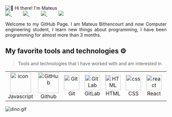 
<img src="" alt="👋 Hi there! I'm Mateus" title="👋 Hi there! I'm Mateus"/>
<div align="justify">

<a href="https://instagram.com/mateusbkk?utm_source=qr&igshid=MzNlNGNkZWQ4Mg%3D%3D">
<img src="https://img.shields.io/badge/Instagram-%23E4405F.svg?style=for-the-badge&logo=Instagram&logoColor=white">
</a>
 &nbsp;&nbsp;&nbsp;&nbsp;&nbsp;&nbsp;&nbsp;&nbsp;
<a href="https://twitter.com/Mateus1448060?t=nkCaPSw-A7IQv3FEHVd6dQ&s=08">
<img src="https://img.shields.io/badge/Twitter-%231DA1F2.svg?style=for-the-badge&logo=Twitter&logoColor=white">
</a>
&nbsp;&nbsp;&nbsp;&nbsp;&nbsp;&nbsp;&nbsp;&nbsp;
<a href="https://www.linkedin.com/in/mateus-bithencourt-49015b1a0/">
<img src="https://img.shields.io/badge/Linkedin-%231DA1F2.svg?style=for-the-badge&logo=Linkedin&logoColor=white">
</a>
&nbsp;&nbsp;&nbsp;&nbsp;&nbsp;&nbsp;&nbsp;&nbsp;
 <a href="https://wa.me/5548991243474">
<img src="https://img.shields.io/badge/WhatsApp-25D366?style=for-the-badge&logo=whatsapp&logoColor=white">
</a>

</div>
<p></p>
<p align="justify">
Welcome to my GitHub Page. I am Mateus Bithencourt and now Computer engineering student, I learn new things about programming, I have been programming for almost more than 3 months.

</p>

## My favorite tools and technologies ⚙️

> Tools and technologies that I have worked with and am interested in

<table>
  <tr>
    <td align="center" width="96">
        <img src="https://techstack-generator.vercel.app/js-icon.svg" alt="icon" width="65" height="65" />
      <br>Javascript
    </td>
       <td align="center" width="96">
        <img src="https://techstack-generator.vercel.app/github-icon.svg" width="65" height="65" alt="GitHub" />
      <br>Github
    </td>
    <td align="center" width="96">
        <img src="https://skillicons.dev/icons?i=git" width="48" height="48" alt="Git" />
      <br>Git
    </td>
    <td align="center"  width="96">
        <img src="https://skillicons.dev/icons?i=gitlab" width="48" height="48" alt="GitLab" />
      <br>GitLab
    </td>
    <td align="center"  width="96">
        <img src="https://skillicons.dev/icons?i=html" width="48" height="48" alt="HTML" />
      <br>HTML
    </td>
    <td align="center" width="96">
        <img src="https://skillicons.dev/icons?i=css" width="48" height="48" alt="css" />
      <br>CSS
    </td>
   <td align="center" width="96">
    <img src="https://skillicons.dev/icons?i=react" width="48" height="48" alt="react"/>
    <br>React
   </td>
   <td align="center" width="96">
    <img src="https://img.shields.io/badge/Node%20js-339933?style=for-the-badge&logo=nodedotjs&logoColor=white"  width="60" height="60" alt="NodeJs"/>
    <br>NodeJs
   </td>
 </tr>
</table>

<img data-target="animated-image.replacedImage" alt="dino.gif" class="AnimatedImagePlayer-animatedImage" src="https://github.com/saadeghi/saadeghi/raw/master/dino.gif" style="display: block; opacity: 1;">
